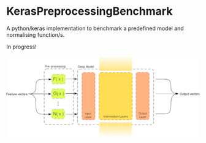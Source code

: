# KerasPreprocessingBenchmark

A python/keras implementation to benchmark a predefined model and normalising function/s.

In progress!

![Diagram of processing 'layer' and model](diagram.png)
